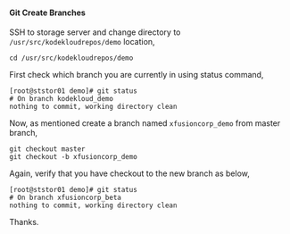 #### Git Create Branches

SSH to storage server and change directory to `/usr/src/kodekloudrepos/demo` location,

    cd /usr/src/kodekloudrepos/demo

First check which branch you are currently in using status command,

    [root@ststor01 demo]# git status
    # On branch kodekloud_demo
    nothing to commit, working directory clean

Now, as mentioned create a branch named `xfusioncorp_demo` from master branch,

    git checkout master
    git checkout -b xfusioncorp_demo

Again, verify that you have checkout to the new branch as below,

    [root@ststor01 demo]# git status
    # On branch xfusioncorp_beta
    nothing to commit, working directory clean

Thanks.
